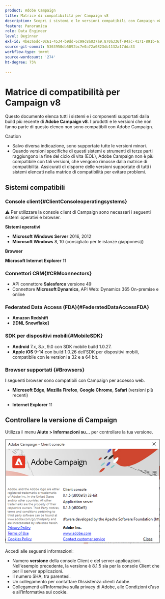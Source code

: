 ```yaml
---
product: Adobe Campaign
title: Matrice di compatibilità per Campaign v8
description: Scopri i sistemi e le versioni compatibili con Campaign v8
feature: Panoramica
role: Data Engineer
level: Beginner
exl-id: 4be3a6dc-0c61-4534-b9dd-6c99c8a037a9,870a336f-94ac-4171-891b-67614feef6ef,bebdd930-c7f6-4629-a489-3c704b33f058,d493e613-eb61-43b1-9c6d-1bd881af0734
source-git-commit: 5363950db5092bc7e0a72a0823db1132a17dda33
workflow-type: tm+mt
source-wordcount: '274'
ht-degree: 75%

---
```


# Matrice di compatibilità per Campaign v8

Questo documento elenca tutti i sistemi e i componenti supportati dalla build più recente di **Adobe Campaign v8**. I prodotti e le versioni che non fanno parte di questo elenco non sono compatibili con Adobe Campaign.

>[!CAUTION]
>
>* Salvo diversa indicazione, sono supportate tutte le versioni minori.
>* Quando versioni specifiche di questi sistemi e strumenti di terze parti raggiungono la fine del ciclo di vita (EOL), Adobe Campaign non è più compatibile con tali versioni, che vengono rimosse dalla matrice di compatibilità. Assicurati di disporre delle versioni supportate di tutti i sistemi elencati nella matrice di compatibilità per evitare problemi.


## Sistemi compatibili

### Console client{#ClientConsoleoperatingsystems}

:warning: Per utilizzare la console client di Campaign sono necessari i seguenti sistemi operativi e browser.

**Sistemi operativi**

* **Microsoft Windows Server** 2016, 2012
* **Microsoft Windows** 8, 10 (consigliato per le istanze giapponesi))

**Browser**

**Microsoft Internet Explorer** 11

### Connettori CRM{#CRMconnectors}

* API connettore **Salesforce** versione 49
* Connettore **Microsoft Dynamics**, API Web: Dynamics 365 On-premise e online

### Federated Data Access (FDA){#FederatedDataAccessFDA}

* **Amazon Redshift**
* **[!DNL Snowflake]**

### SDK per dispositivi mobili{#MobileSDK}

* **Android** 7.x, 8.x, 9.0 con SDK mobile build 1.0.27.
* **Apple iOS** 9-14 con build 1.0.26 dell’SDK per dispositivi mobili, compatibile con le versioni a 32 e a 64 bit.

### Browser supportati {#Browsers}

I seguenti browser sono compatibili con Campaign per accesso web.

* **Microsoft Edge**, **Mozilla Firefox**, **Google Chrome**, **Safari** (versioni più recenti)

* **Internet Explorer** 11

## Controllare la versione di Campaign

Utilizza il menu **Aiuto > Informazioni su...** per controllare la tua versione.

![](assets/ac-version.png)

Accedi alle seguenti informazioni:

* Numero **versione** della console Client e del server applicazioni. Nell’esempio precedente, la versione è 8.1.5 sia per la console Client che per il server applicazioni.
* Il numero SHA, tra parentesi.
* Un collegamento per contattare l’Assistenza clienti Adobe.
* Collegamenti all’Informativa sulla privacy di Adobe, alle Condizioni d’uso e all’Informativa sui cookie.
